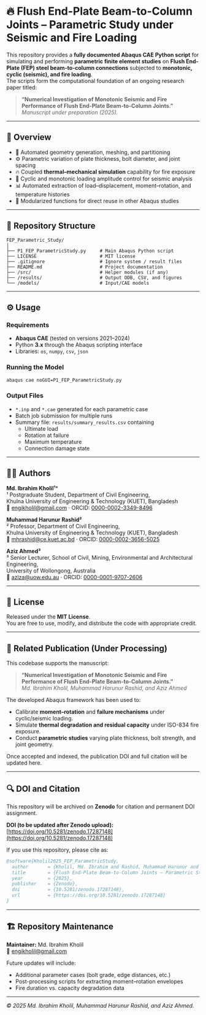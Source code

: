 # 🔥 Flush End-Plate Beam-to-Column Joints – Parametric Study under Seismic and Fire Loading

This repository provides a **fully documented Abaqus CAE Python script** for simulating and performing **parametric finite element studies** on **Flush End-Plate (FEP) steel beam-to-column connections** subjected to **monotonic, cyclic (seismic), and fire loading**.  
The scripts form the computational foundation of an ongoing research paper titled:

> **“Numerical Investigation of Monotonic Seismic and Fire Performance of Flush End-Plate Beam-to-Column Joints.”**  
> *Manuscript under preparation (2025).*

---

## 🧭 Overview

- 🔁 Automated geometry generation, meshing, and partitioning  
- ⚙️ Parametric variation of plate thickness, bolt diameter, and joint spacing  
- 🔥 Coupled **thermal–mechanical simulation** capability for fire exposure  
- 🌊 Cyclic and monotonic loading amplitude control for seismic analysis  
- 📊 Automated extraction of load–displacement, moment–rotation, and temperature histories  
- 🧩 Modularized functions for direct reuse in other Abaqus studies  

---

## 📂 Repository Structure

```
FEP_Parametric_Study/
│
├── P1_FEP_ParametricStudy.py     # Main Abaqus Python script
├── LICENSE                       # MIT license
├── .gitignore                    # Ignore system / result files
├── README.md                     # Project documentation
├── /src/                         # Helper modules (if any)
├── /results/                     # Output ODB, CSV, and figures
└── /models/                      # Input/CAE models
```

---

## ⚙️ Usage

### Requirements
- **Abaqus CAE** (tested on versions 2021–2024)  
- Python **3.x** through the Abaqus scripting interface  
- Libraries: `os`, `numpy`, `csv`, `json`

### Running the Model
```bash
abaqus cae noGUI=P1_FEP_ParametricStudy.py
```

### Output Files
- `*.inp` and `*.cae` generated for each parametric case  
- Batch job submission for multiple runs  
- Summary file: `results/summary_results.csv` containing  
  - Ultimate load  
  - Rotation at failure  
  - Maximum temperature  
  - Connection damage state  

---

## 👨‍💻 Authors

**Md. Ibrahim Kholil¹***  
¹ Postgraduate Student, Department of Civil Engineering,  
Khulna University of Engineering & Technology (KUET), Bangladesh  
📧 engikholil@gmail.com · ORCID: [0000-0002-3349-8496](https://orcid.org/0000-0002-3349-8496)

**Muhammad Harunur Rashid²**  
² Professor, Department of Civil Engineering,  
Khulna University of Engineering & Technology (KUET), Bangladesh  
📧 mhrashid@ce.kuet.ac.bd · ORCID: [0000-0002-3656-5025](https://orcid.org/0000-0002-3656-5025)

**Aziz Ahmed³**  
³ Senior Lecturer, School of Civil, Mining, Environmental and Architectural Engineering,  
University of Wollongong, Australia  
📧 aziza@uow.edu.au · ORCID: [0000-0001-9707-2606](https://orcid.org/0000-0001-9707-2606)

---

## 🧾 License

Released under the **MIT License**.  
You are free to use, modify, and distribute the code with appropriate credit.

---

## 🧩 Related Publication (Under Processing)

This codebase supports the manuscript:

> **“Numerical Investigation of Monotonic Seismic and Fire Performance of Flush End-Plate Beam-to-Column Joints.”**  
> *Md. Ibrahim Kholil, Muhammad Harunur Rashid, and Aziz Ahmed*  

The developed Abaqus framework has been used to:
- Calibrate **moment–rotation** and **failure mechanisms** under cyclic/seismic loading.  
- Simulate **thermal degradation and residual capacity** under ISO-834 fire exposure.  
- Conduct **parametric studies** varying plate thickness, bolt strength, and joint geometry.

Once accepted and indexed, the publication DOI and full citation will be updated here.

---

## 🔍 DOI and Citation

This repository will be archived on **Zenodo** for citation and permanent DOI assignment.

**DOI (to be updated after Zenodo upload):**  
[https://doi.org/10.5281/zenodo.17287148](https://doi.org/10.5281/zenodo.17287148)

If you use this repository, please cite as:

```bibtex
@software{Kholil2025_FEP_ParametricStudy,
  author       = {Kholil, Md. Ibrahim and Rashid, Muhammad Harunur and Ahmed, Aziz},
  title        = {Flush End-Plate Beam-to-Column Joints – Parametric Study under Seismic and Fire Loading},
  year         = {2025},
  publisher    = {Zenodo},
  doi          = {10.5281/zenodo.17287148},
  url          = {https://doi.org/10.5281/zenodo.17287148}
}
```

---

## 🏗️ Repository Maintenance

**Maintainer:** Md. Ibrahim Kholil  
📧 engikholil@gmail.com  

Future updates will include:
- Additional parameter cases (bolt grade, edge distances, etc.)  
- Post-processing scripts for extracting moment–rotation envelopes  
- Fire duration vs. capacity degradation data  

---

*© 2025 Md. Ibrahim Kholil, Muhammad Harunur Rashid, and Aziz Ahmed.*
